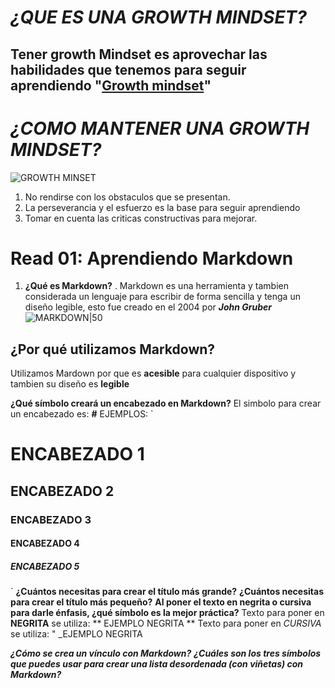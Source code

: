 # _¿QUE ES UNA GROWTH MINDSET?_
## Tener growth Mindset es aprovechar las habilidades que tenemos para seguir aprendiendo "[Growth mindset](https://www.atlassian.com/blog/inside-atlassian/growth-mindset)"
# _¿COMO MANTENER UNA GROWTH MINDSET?_
![GROWTH MINSET](https://i.ytimg.com/vi/6V5ppz5XK24/maxresdefault.jpg)
1. No rendirse con los obstaculos que se presentan.
2. La perseverancia y el esfuerzo es la base para seguir aprendiendo
3. Tomar en cuenta las criticas constructivas para mejorar.

# Read 01: Aprendiendo Markdown
1. **¿Qué es Markdown?**
    . Markdown es una herramienta y tambien considerada un lenguaje para escribir de forma sencilla y tenga un diseño legible, esto fue creado en el 2004 por ***John Gruber***
![MARKDOWN|50](https://encrypted-tbn0.gstatic.com/images?q=tbn:ANd9GcQnn-M9uYQX_I7z4cMpfBoGYVQfCO56sy2E2ZguPCEgDA&s)

## **¿Por qué utilizamos Markdown?**
Utilizamos Mardown por que es **acesible** para cualquier dispositivo y tambien su diseño es **legible** 

**¿Qué símbolo creará un encabezado en Markdown?**
El simbolo para crear un encabezado es: **#**
EJEMPLOS:
` 
# ENCABEZADO 1
## ENCABEZADO 2
### ENCABEZADO 3
#### ENCABEZADO 4
##### ENCABEZADO 5
`
**¿Cuántos necesitas para crear el título más grande?**
**¿Cuántos necesitas para crear el título más pequeño?**
**Al poner el texto en negrita o cursiva para darle énfasis, ¿qué símbolo es la mejor práctica?**
Texto para poner en **NEGRITA** se utiliza:
** EJEMPLO NEGRITA **
Texto para poner en _CURSIVA_ se utiliza:
" _EJEMPLO NEGRITA

_**¿Cómo se crea un vínculo con Markdown?**_
_**¿Cuáles son los tres símbolos que puedes usar para crear una lista desordenada (con viñetas) con Markdown?**_
